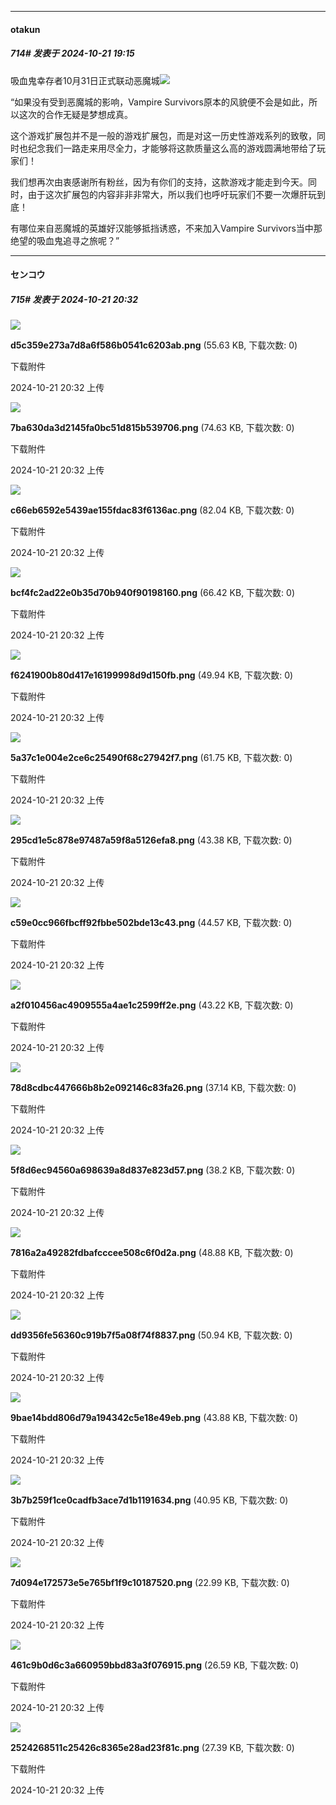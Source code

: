 ﻿
*****

####  otakun  
##### 714#       发表于 2024-10-21 19:15

吸血鬼幸存者10月31日正式联动恶魔城<img src="https://static.saraba1st.com/image/smiley/face2017/009.gif" referrerpolicy="no-referrer">

“如果没有受到恶魔城的影响，Vampire Survivors原本的风貌便不会是如此，所以这次的合作无疑是梦想成真。

这个游戏扩展包并不是一般的游戏扩展包，而是对这一历史性游戏系列的致敬，同时也纪念我们一路走来用尽全力，才能够将这款质量这么高的游戏圆满地带给了玩家们！

我们想再次由衷感谢所有粉丝，因为有你们的支持，这款游戏才能走到今天。同时，由于这次扩展包的内容非非非常大，所以我们也呼吁玩家们不要一次爆肝玩到底！

有哪位来自恶魔城的英雄好汉能够抵挡诱惑，不来加入Vampire Survivors当中那绝望的吸血鬼追寻之旅呢？”


*****

####  センコウ  
##### 715#       发表于 2024-10-21 20:32

<img src="https://img.saraba1st.com/forum/202410/21/203211d4db35xejnj5zex4.png" referrerpolicy="no-referrer">

<strong>d5c359e273a7d8a6f586b0541c6203ab.png</strong> (55.63 KB, 下载次数: 0)

下载附件

2024-10-21 20:32 上传

<img src="https://img.saraba1st.com/forum/202410/21/203211t4cznb8qybxc2y55.png" referrerpolicy="no-referrer">

<strong>7ba630da3d2145fa0bc51d815b539706.png</strong> (74.63 KB, 下载次数: 0)

下载附件

2024-10-21 20:32 上传

<img src="https://img.saraba1st.com/forum/202410/21/203211mpzubkyusdv5pgsv.png" referrerpolicy="no-referrer">

<strong>c66eb6592e5439ae155fdac83f6136ac.png</strong> (82.04 KB, 下载次数: 0)

下载附件

2024-10-21 20:32 上传

<img src="https://img.saraba1st.com/forum/202410/21/203211hdy21tb9i2jtuhh2.png" referrerpolicy="no-referrer">

<strong>bcf4fc2ad22e0b35d70b940f90198160.png</strong> (66.42 KB, 下载次数: 0)

下载附件

2024-10-21 20:32 上传

<img src="https://img.saraba1st.com/forum/202410/21/203212ohvm6pvpsduchrcr.png" referrerpolicy="no-referrer">

<strong>f6241900b80d417e16199998d9d150fb.png</strong> (49.94 KB, 下载次数: 0)

下载附件

2024-10-21 20:32 上传

<img src="https://img.saraba1st.com/forum/202410/21/203212htdnkeg9a9m6oasq.png" referrerpolicy="no-referrer">

<strong>5a37c1e004e2ce6c25490f68c27942f7.png</strong> (61.75 KB, 下载次数: 0)

下载附件

2024-10-21 20:32 上传

<img src="https://img.saraba1st.com/forum/202410/21/203212lg2hg3goadov4ho3.png" referrerpolicy="no-referrer">

<strong>295cd1e5c878e97487a59f8a5126efa8.png</strong> (43.38 KB, 下载次数: 0)

下载附件

2024-10-21 20:32 上传

<img src="https://img.saraba1st.com/forum/202410/21/203212jr8emitthnwbme05.png" referrerpolicy="no-referrer">

<strong>c59e0cc966fbcff92fbbe502bde13c43.png</strong> (44.57 KB, 下载次数: 0)

下载附件

2024-10-21 20:32 上传

<img src="https://img.saraba1st.com/forum/202410/21/203212jvzjjbd4j28dlpvw.png" referrerpolicy="no-referrer">

<strong>a2f010456ac4909555a4ae1c2599ff2e.png</strong> (43.22 KB, 下载次数: 0)

下载附件

2024-10-21 20:32 上传

<img src="https://img.saraba1st.com/forum/202410/21/203212i9hmxsmess9qtvzs.png" referrerpolicy="no-referrer">

<strong>78d8cdbc447666b8b2e092146c83fa26.png</strong> (37.14 KB, 下载次数: 0)

下载附件

2024-10-21 20:32 上传

<img src="https://img.saraba1st.com/forum/202410/21/203212wa6j01y10x3jfk3x.png" referrerpolicy="no-referrer">

<strong>5f8d6ec94560a698639a8d837e823d57.png</strong> (38.2 KB, 下载次数: 0)

下载附件

2024-10-21 20:32 上传

<img src="https://img.saraba1st.com/forum/202410/21/203213vnptxnm4ac11mtt2.png" referrerpolicy="no-referrer">

<strong>7816a2a49282fdbafcccee508c6f0d2a.png</strong> (48.88 KB, 下载次数: 0)

下载附件

2024-10-21 20:32 上传

<img src="https://img.saraba1st.com/forum/202410/21/203213min3vqvquvtia8tf.png" referrerpolicy="no-referrer">

<strong>dd9356fe56360c919b7f5a08f74f8837.png</strong> (50.94 KB, 下载次数: 0)

下载附件

2024-10-21 20:32 上传

<img src="https://img.saraba1st.com/forum/202410/21/203213vz9w1f89h19wgho8.png" referrerpolicy="no-referrer">

<strong>9bae14bdd806d79a194342c5e18e49eb.png</strong> (43.88 KB, 下载次数: 0)

下载附件

2024-10-21 20:32 上传

<img src="https://img.saraba1st.com/forum/202410/21/203213v5rky7brbbrb5gbz.png" referrerpolicy="no-referrer">

<strong>3b7b259f1ce0cadfb3ace7d1b1191634.png</strong> (40.95 KB, 下载次数: 0)

下载附件

2024-10-21 20:32 上传

<img src="https://img.saraba1st.com/forum/202410/21/203213kjgcy9xfj6rff4ft.png" referrerpolicy="no-referrer">

<strong>7d094e172573e5e765bf1f9c10187520.png</strong> (22.99 KB, 下载次数: 0)

下载附件

2024-10-21 20:32 上传

<img src="https://img.saraba1st.com/forum/202410/21/203213pfebg33hpzye1gwh.png" referrerpolicy="no-referrer">

<strong>461c9b0d6c3a660959bbd83a3f076915.png</strong> (26.59 KB, 下载次数: 0)

下载附件

2024-10-21 20:32 上传

<img src="https://img.saraba1st.com/forum/202410/21/203214r7ap5oqhhnourvpo.png" referrerpolicy="no-referrer">

<strong>2524268511c25426c8365e28ad23f81c.png</strong> (27.39 KB, 下载次数: 0)

下载附件

2024-10-21 20:32 上传

